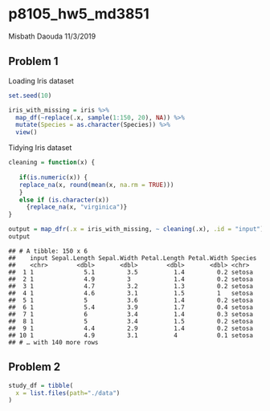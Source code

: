 p8105\_hw5\_md3851
================
Misbath Daouda
11/3/2019

Problem 1
---------

Loading Iris dataset

``` r
set.seed(10)

iris_with_missing = iris %>% 
  map_df(~replace(.x, sample(1:150, 20), NA)) %>%
  mutate(Species = as.character(Species)) %>% 
  view()
```

Tidying Iris dataset

``` r
cleaning = function(x) {
  
   if(is.numeric(x)) {
   replace_na(x, round(mean(x, na.rm = TRUE)))
   }
   else if (is.character(x)) 
     {replace_na(x, "virginica")}
}

output = map_dfr(.x = iris_with_missing, ~ cleaning(.x), .id = "input")
output 
```

    ## # A tibble: 150 x 6
    ##    input Sepal.Length Sepal.Width Petal.Length Petal.Width Species
    ##    <chr>        <dbl>       <dbl>        <dbl>       <dbl> <chr>  
    ##  1 1              5.1         3.5          1.4         0.2 setosa 
    ##  2 1              4.9         3            1.4         0.2 setosa 
    ##  3 1              4.7         3.2          1.3         0.2 setosa 
    ##  4 1              4.6         3.1          1.5         1   setosa 
    ##  5 1              5           3.6          1.4         0.2 setosa 
    ##  6 1              5.4         3.9          1.7         0.4 setosa 
    ##  7 1              6           3.4          1.4         0.3 setosa 
    ##  8 1              5           3.4          1.5         0.2 setosa 
    ##  9 1              4.4         2.9          1.4         0.2 setosa 
    ## 10 1              4.9         3.1          4           0.1 setosa 
    ## # … with 140 more rows

Problem 2
---------

``` r
study_df = tibble(
  x = list.files(path="./data")
)
```
